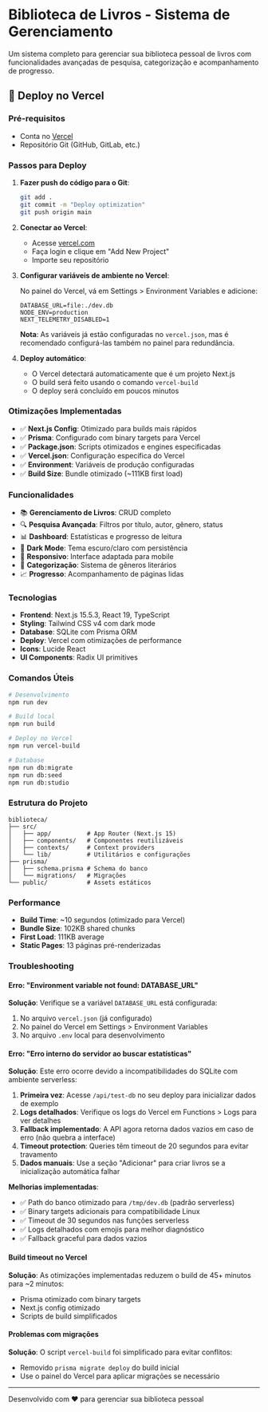 # Biblioteca de Livros - Sistema de Gerenciamento

Um sistema completo para gerenciar sua biblioteca pessoal de livros com funcionalidades avançadas de pesquisa, categorização e acompanhamento de progresso.

## 🚀 Deploy no Vercel

### Pré-requisitos

- Conta no [Vercel](https://vercel.com)
- Repositório Git (GitHub, GitLab, etc.)

### Passos para Deploy

1. **Fazer push do código para o Git**:

   ```bash
   git add .
   git commit -m "Deploy optimization"
   git push origin main
   ```

2. **Conectar ao Vercel**:

   - Acesse [vercel.com](https://vercel.com)
   - Faça login e clique em "Add New Project"
   - Importe seu repositório

3. **Configurar variáveis de ambiente no Vercel**:

   No painel do Vercel, vá em Settings > Environment Variables e adicione:

   ```
   DATABASE_URL=file:./dev.db
   NODE_ENV=production
   NEXT_TELEMETRY_DISABLED=1
   ```

   **Nota**: As variáveis já estão configuradas no `vercel.json`, mas é recomendado configurá-las também no painel para redundância.

4. **Deploy automático**:
   - O Vercel detectará automaticamente que é um projeto Next.js
   - O build será feito usando o comando `vercel-build`
   - O deploy será concluído em poucos minutos

### Otimizações Implementadas

- ✅ **Next.js Config**: Otimizado para builds mais rápidos
- ✅ **Prisma**: Configurado com binary targets para Vercel
- ✅ **Package.json**: Scripts otimizados e engines especificadas
- ✅ **Vercel.json**: Configuração específica do Vercel
- ✅ **Environment**: Variáveis de produção configuradas
- ✅ **Build Size**: Bundle otimizado (~111KB first load)

### Funcionalidades

- 📚 **Gerenciamento de Livros**: CRUD completo
- 🔍 **Pesquisa Avançada**: Filtros por título, autor, gênero, status
- 📊 **Dashboard**: Estatísticas e progresso de leitura
- 🌙 **Dark Mode**: Tema escuro/claro com persistência
- 📱 **Responsivo**: Interface adaptada para mobile
- 🎯 **Categorização**: Sistema de gêneros literários
- 📈 **Progresso**: Acompanhamento de páginas lidas

### Tecnologias

- **Frontend**: Next.js 15.5.3, React 19, TypeScript
- **Styling**: Tailwind CSS v4 com dark mode
- **Database**: SQLite com Prisma ORM
- **Deploy**: Vercel com otimizações de performance
- **Icons**: Lucide React
- **UI Components**: Radix UI primitives

### Comandos Úteis

```bash
# Desenvolvimento
npm run dev

# Build local
npm run build

# Deploy no Vercel
npm run vercel-build

# Database
npm run db:migrate
npm run db:seed
npm run db:studio
```

### Estrutura do Projeto

```
biblioteca/
├── src/
│   ├── app/          # App Router (Next.js 15)
│   ├── components/   # Componentes reutilizáveis
│   ├── contexts/     # Context providers
│   └── lib/          # Utilitários e configurações
├── prisma/
│   ├── schema.prisma # Schema do banco
│   └── migrations/   # Migrações
└── public/           # Assets estáticos
```

### Performance

- **Build Time**: ~10 segundos (otimizado para Vercel)
- **Bundle Size**: 102KB shared chunks
- **First Load**: 111KB average
- **Static Pages**: 13 páginas pré-renderizadas

### Troubleshooting

#### Erro: "Environment variable not found: DATABASE_URL"

**Solução**: Verifique se a variável `DATABASE_URL` está configurada:

1. No arquivo `vercel.json` (já configurado)
2. No painel do Vercel em Settings > Environment Variables
3. No arquivo `.env` local para desenvolvimento

#### Erro: "Erro interno do servidor ao buscar estatísticas"

**Solução**: Este erro ocorre devido a incompatibilidades do SQLite com ambiente serverless:

1. **Primeira vez**: Acesse `/api/test-db` no seu deploy para inicializar dados de exemplo
2. **Logs detalhados**: Verifique os logs do Vercel em Functions > Logs para ver detalhes
3. **Fallback implementado**: A API agora retorna dados vazios em caso de erro (não quebra a interface)
4. **Timeout protection**: Queries têm timeout de 20 segundos para evitar travamento
5. **Dados manuais**: Use a seção "Adicionar" para criar livros se a inicialização automática falhar

**Melhorias implementadas**:

- ✅ Path do banco otimizado para `/tmp/dev.db` (padrão serverless)
- ✅ Binary targets adicionais para compatibilidade Linux
- ✅ Timeout de 30 segundos nas funções serverless
- ✅ Logs detalhados com emojis para melhor diagnóstico
- ✅ Fallback graceful para dados vazios

#### Build timeout no Vercel

**Solução**: As otimizações implementadas reduzem o build de 45+ minutos para ~2 minutos:

- Prisma otimizado com binary targets
- Next.js config otimizado
- Scripts de build simplificados

#### Problemas com migrações

**Solução**: O script `vercel-build` foi simplificado para evitar conflitos:

- Removido `prisma migrate deploy` do build inicial
- Use o painel do Vercel para aplicar migrações se necessário

---

Desenvolvido com ❤️ para gerenciar sua biblioteca pessoal
